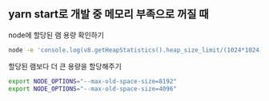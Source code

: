 ## yarn start로 개발 중 메모리 부족으로 꺼질 때

node에 할당된 램 용량 확인하기

```bash
node -e 'console.log(v8.getHeapStatistics().heap_size_limit/(1024*1024))'
```

할당된 램보다 더 큰 용량을 할당해주기

```bash
export NODE_OPTIONS="--max-old-space-size=8192"
export NODE_OPTIONS="--max-old-space-size=4096"
```
